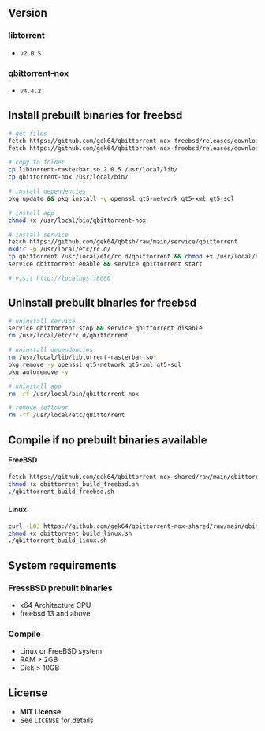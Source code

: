 ## Version
### libtorrent
- `v2.0.5`
### qbittorrent-nox
- `v4.4.2`

## Install prebuilt binaries for freebsd
```sh
# get files
fetch https://github.com/gek64/qbittorrent-nox-freebsd/releases/download/v4.4.2/libtorrent-rasterbar.so.2.0.5
fetch https://github.com/gek64/qbittorrent-nox-freebsd/releases/download/v4.4.2/qbittorrent-nox

# copy to folder
cp libtorrent-rasterbar.so.2.0.5 /usr/local/lib/
cp qbittorrent-nox /usr/local/bin/

# install dependencies 
pkg update && pkg install -y openssl qt5-network qt5-xml qt5-sql

# install app
chmod +x /usr/local/bin/qbittorrent-nox

# install service
fetch https://github.com/gek64/qbtsh/raw/main/service/qbittorrent
mkdir -p /usr/local/etc/rc.d/
cp qbittorrent /usr/local/etc/rc.d/qbittorrent && chmod +x /usr/local/etc/rc.d/qbittorrent
service qbittorrent enable && service qbittorrent start

# visit http://localhost:8080
```

## Uninstall prebuilt binaries for freebsd
```sh
# uninstall service
service qbittorrent stop && service qbittorrent disable
rm /usr/local/etc/rc.d/qbittorrent

# uninstall dependencies
rm /usr/local/lib/libtorrent-rasterbar.so*
pkg remove -y openssl qt5-network qt5-xml qt5-sql
pkg autoremove -y

# uninstall app
rm -rf /usr/local/bin/qbittorrent-nox

# remove leftover
rm -rf /usr/local/etc/qBittorrent
```

## Compile if no prebuilt binaries available
#### FreeBSD
```sh
fetch https://github.com/gek64/qbittorrent-nox-shared/raw/main/qbittorrent_build_freebsd.sh
chmod +x qbittorrent_build_freebsd.sh
./qbittorrent_build_freebsd.sh
```
#### Linux
```sh
curl -LOJ https://github.com/gek64/qbittorrent-nox-shared/raw/main/qbittorrent_build_linux.sh
chmod +x qbittorrent_build_linux.sh
./qbittorrent_build_linux.sh
```

## System requirements
### FressBSD prebuilt binaries
- x64 Architecture CPU
- freebsd 13 and above

### Compile
- Linux or FreeBSD system
- RAM > 2GB
- Disk > 10GB


## License
- **MIT License**
- See `LICENSE` for details
